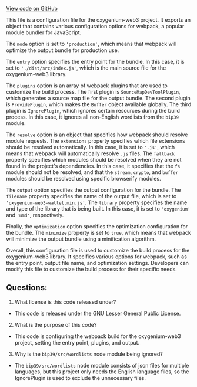 [View code on GitHub](https://github.com/oxygenium-network/oxygenium-web3/packages/web3-wallet/webpack.config.js)

This file is a configuration file for the oxygenium-web3 project. It exports an object that contains various configuration options for webpack, a popular module bundler for JavaScript. 

The `mode` option is set to `'production'`, which means that webpack will optimize the output bundle for production use. 

The `entry` option specifies the entry point for the bundle. In this case, it is set to `'./dist/src/index.js'`, which is the main source file for the oxygenium-web3 library. 

The `plugins` option is an array of webpack plugins that are used to customize the build process. The first plugin is `SourceMapDevToolPlugin`, which generates a source map file for the output bundle. The second plugin is `ProvidePlugin`, which makes the `Buffer` object available globally. The third plugin is `IgnorePlugin`, which ignores certain resources during the build process. In this case, it ignores all non-English wordlists from the `bip39` module. 

The `resolve` option is an object that specifies how webpack should resolve module requests. The `extensions` property specifies which file extensions should be resolved automatically. In this case, it is set to `'.js'`, which means that webpack will automatically resolve `.js` files. The `fallback` property specifies which modules should be resolved when they are not found in the project's dependencies. In this case, it specifies that the `fs` module should not be resolved, and that the `stream`, `crypto`, and `buffer` modules should be resolved using specific browserify modules. 

The `output` option specifies the output configuration for the bundle. The `filename` property specifies the name of the output file, which is set to `'oxygenium-web3-wallet.min.js'`. The `library` property specifies the name and type of the library that is being built. In this case, it is set to `'oxygenium'` and `'umd'`, respectively. 

Finally, the `optimization` option specifies the optimization configuration for the bundle. The `minimize` property is set to `true`, which means that webpack will minimize the output bundle using a minification algorithm. 

Overall, this configuration file is used to customize the build process for the oxygenium-web3 library. It specifies various options for webpack, such as the entry point, output file name, and optimization settings. Developers can modify this file to customize the build process for their specific needs.
## Questions: 
 1. What license is this code released under?
- This code is released under the GNU Lesser General Public License.

2. What is the purpose of this code?
- This code is configuring the webpack build for the oxygenium-web3 project, setting the entry point, plugins, and output.

3. Why is the `bip39/src/wordlists` node module being ignored?
- The `bip39/src/wordlists` node module consists of json files for multiple languages, but this project only needs the English language files, so the IgnorePlugin is used to exclude the unnecessary files.